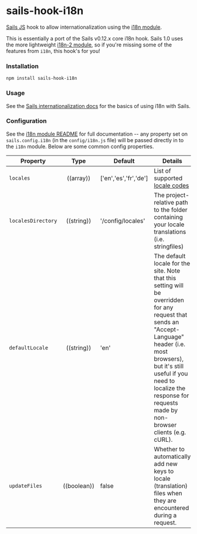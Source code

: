 # sails-hook-i18n

[Sails JS](http://sailsjs.org) hook to allow internationalization using the [i18n module](http://npmjs.org/packages/i18n).

This is essentially a port of the Sails v0.12.x core i18n hook.  Sails 1.0 uses the more lightweight [i18n-2 module](http://npmjs.org/packages/i18n-2), so if you're missing some of the features from `i18n`, this hook's for you!

### Installation

`npm install sails-hook-i18n`

### Usage

See the [Sails internationalization docs](http://sailsjs.com/documentation/concepts/internationalization) for the basics of using i18n with Sails.

### Configuration

See the [i18n module README](http://npmjs.org/packages/i18n) for full documentation -- any property set on `sails.config.i18n` (in the `config/i18n.js` file) will be passed directly in to the `i18n` module.  Below are some common config properties.


| Property           | Type        | Default               | Details |
|--------------------|:-----------:|-----------------------|---------|
| `locales`          | ((array))   | ['en','es','fr','de'] | List of supported [locale codes](http://en.wikipedia.org/wiki/BCP_47)
| `localesDirectory` | ((string))  | '/config/locales'     | The project-relative path to the folder containing your locale translations (i.e. stringfiles)
| `defaultLocale`    | ((string))  | 'en'                  | The default locale for the site. Note that this setting will be overridden for any request that sends an "Accept-Language" header (i.e. most browsers), but it's still useful if you need to localize the response for requests made by non-browser clients (e.g. cURL).
| `updateFiles`      | ((boolean)) | false                 | Whether to automatically add new keys to locale (translation) files when they are encountered during a request.